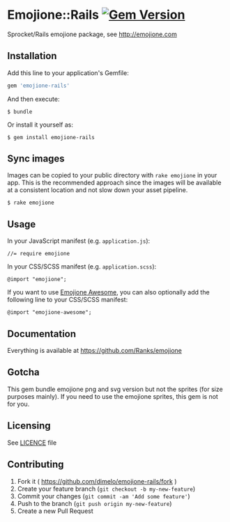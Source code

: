 # Emojione::Rails [![Gem Version](https://badge.fury.io/rb/emojione-rails.png)](http://badge.fury.io/rb/emojione-rails)

Sprocket/Rails emojione package, see http://emojione.com

## Installation

Add this line to your application's Gemfile:

```ruby
gem 'emojione-rails'
```

And then execute:

    $ bundle

Or install it yourself as:

    $ gem install emojione-rails

## Sync images

Images can be copied to your public directory with `rake emojione` in your app. This is the recommended approach since the images will be available at a consistent location and not slow down your asset pipeline.

```
$ rake emojione
```

## Usage

In your JavaScript manifest (e.g. `application.js`):

    //= require emojione

In your CSS/SCSS manifest (e.g. `application.scss`):

    @import "emojione";

If you want to use [Emojione Awesome](https://github.com/Ranks/emojione/tree/master/lib/emojione-awesome), you can also optionally add the following line to your CSS/SCSS manifest:

    @import "emojione-awesome";

## Documentation

Everything is available at https://github.com/Ranks/emojione

## Gotcha

This gem bundle emojione png and svg version but not the sprites (for size purposes mainly). If you need to use the emojione sprites, this gem is not for you.

## Licensing

See [LICENCE](https://github.com/dimelo/emojione-rails) file

## Contributing

1. Fork it ( https://github.com/dimelo/emojione-rails/fork )
2. Create your feature branch (`git checkout -b my-new-feature`)
3. Commit your changes (`git commit -am 'Add some feature'`)
4. Push to the branch (`git push origin my-new-feature`)
5. Create a new Pull Request
